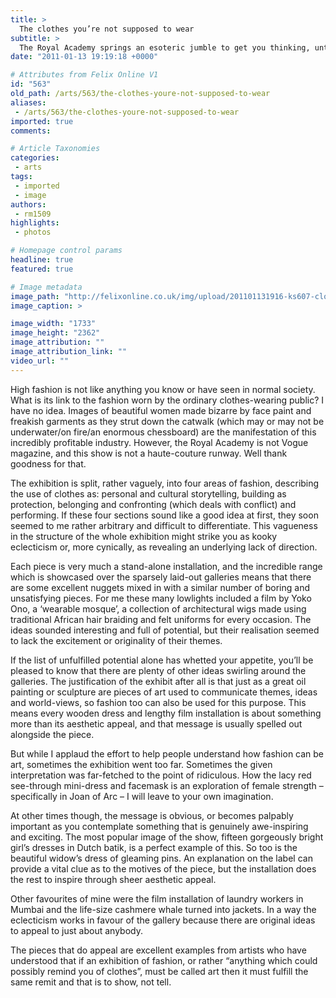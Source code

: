 ```yaml
---
title: >
  The clothes you’re not supposed to wear
subtitle: >
  The Royal Academy springs an esoteric jumble to get you thinking, until the end of January
date: "2011-01-13 19:19:18 +0000"

# Attributes from Felix Online V1
id: "563"
old_path: /arts/563/the-clothes-youre-not-supposed-to-wear
aliases:
 - /arts/563/the-clothes-youre-not-supposed-to-wear
imported: true
comments:

# Article Taxonomies
categories:
 - arts
tags:
 - imported
 - image
authors:
 - rm1509
highlights:
 - photos

# Homepage control params
headline: true
featured: true

# Image metadata
image_path: "http://felixonline.co.uk/img/upload/201101131916-ks607-clothes.jpg"
image_caption: >

image_width: "1733"
image_height: "2362"
image_attribution: ""
image_attribution_link: ""
video_url: ""
---
```


High fashion is not like anything you know or have seen in normal society. What is its link to the fashion worn by the ordinary clothes-wearing public? I have no idea. Images of beautiful women made bizarre by face paint and freakish garments as they strut down the catwalk (which may or may not be underwater/on fire/an enormous chessboard) are the manifestation of this incredibly profitable industry. However, the Royal Academy is not Vogue magazine, and this show is not a haute-couture runway. Well thank goodness for that.

The exhibition is split, rather vaguely, into four areas of fashion, describing the use of clothes as: personal and cultural storytelling, building as protection, belonging and confronting (which deals with conflict) and performing. If these four sections sound like a good idea at first, they soon seemed to me rather arbitrary and difficult to differentiate. This vagueness in the structure of the whole exhibition might strike you as kooky eclecticism or, more cynically, as revealing an underlying lack of direction.

Each piece is very much a stand-alone installation, and the incredible range which is showcased over the sparsely laid-out galleries means that there are some excellent nuggets mixed in with a similar number of boring and unsatisfying pieces. For me these many lowlights included a film by Yoko Ono, a ‘wearable mosque’, a collection of architectural wigs made using traditional African hair braiding and felt uniforms for every occasion. The ideas sounded interesting and full of potential, but their realisation seemed to lack the excitement or originality of their themes.

If the list of unfulfilled potential alone has whetted your appetite, you’ll be pleased to know that there are plenty of other ideas swirling around the galleries. The justification of the exhibit after all is that just as a great oil painting or sculpture are pieces of art used to communicate themes, ideas and world-views, so fashion too can also be used for this purpose. This means every wooden dress and lengthy film installation is about something more than its aesthetic appeal, and that message is usually spelled out alongside the piece.

But while I applaud the effort to help people understand how fashion can be art, sometimes the exhibition went too far. Sometimes the given interpretation was far-fetched to the point of ridiculous. How the lacy red see-through mini-dress and facemask is an exploration of female strength – specifically in Joan of Arc – I will leave to your own imagination.

At other times though, the message is obvious, or becomes palpably important as you contemplate something that is genuinely awe-inspiring and exciting. The most popular image of the show, fifteen gorgeously bright girl’s dresses in Dutch batik, is a perfect example of this. So too is the beautiful widow’s dress of gleaming pins. An explanation on the label can provide a vital clue as to the motives of the piece, but the installation does the rest to inspire through sheer aesthetic appeal.

Other favourites of mine were the film installation of laundry workers in Mumbai and the life-size cashmere whale turned into jackets. In a way the eclecticism works in favour of the gallery because there are original ideas to appeal to just about anybody.

The pieces that do appeal are excellent examples from artists who have understood that if an exhibition of fashion, or rather “anything which could possibly remind you of clothes”, must be called art then it must fulfill the same remit and that is to show, not tell.
